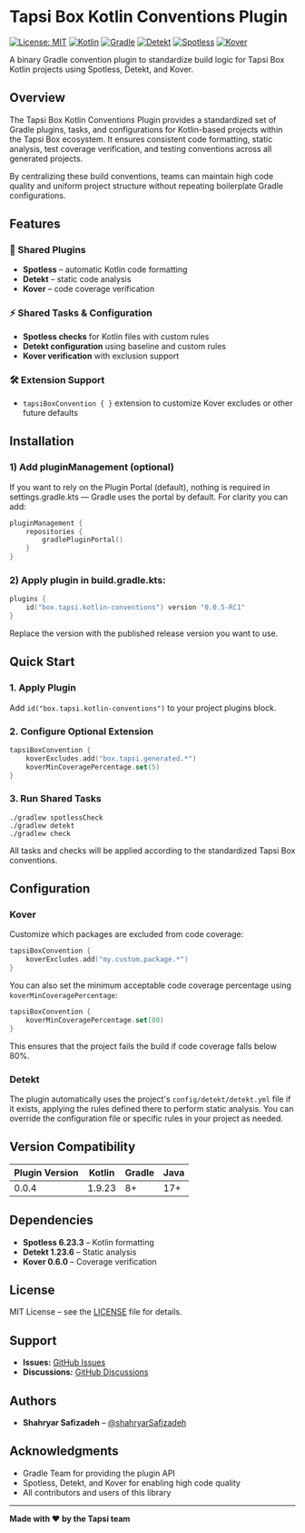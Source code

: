 # Tapsi Box Kotlin Conventions Plugin

[![License: MIT](https://img.shields.io/badge/License-MIT-yellow.svg)](https://opensource.org/licenses/MIT)
[![Kotlin](https://img.shields.io/badge/kotlin-1.9.22-blue.svg)](https://kotlinlang.org)
[![Gradle](https://img.shields.io/badge/Gradle-8.0+-green.svg)](https://gradle.org)
[![Detekt](https://img.shields.io/badge/Detekt-1.23.6-blue.svg)](https://detekt.github.io/detekt/)
[![Spotless](https://img.shields.io/badge/Spotless-6.23.3-orange.svg)](https://github.com/diffplug/spotless)
[![Kover](https://img.shields.io/badge/Kover-0.6.0-purple.svg)](https://kotlin.github.io/kotlinx-kover/)

A binary Gradle convention plugin to standardize build logic for Tapsi Box Kotlin projects using Spotless, Detekt, and Kover.

## Overview

The Tapsi Box Kotlin Conventions Plugin provides a standardized set of Gradle plugins, tasks, and configurations for Kotlin-based projects within the Tapsi Box ecosystem. It ensures consistent code formatting, static analysis, test coverage verification, and testing conventions across all generated projects.

By centralizing these build conventions, teams can maintain high code quality and uniform project structure without repeating boilerplate Gradle configurations.

## Features

### 🔧 Shared Plugins
- **Spotless** – automatic Kotlin code formatting
- **Detekt** – static code analysis
- **Kover** – code coverage verification

### ⚡ Shared Tasks & Configuration
- **Spotless checks** for Kotlin files with custom rules
- **Detekt configuration** using baseline and custom rules
- **Kover verification** with exclusion support

### 🛠 Extension Support
- `tapsiBoxConvention { }` extension to customize Kover excludes or other future defaults

## Installation

### 1) Add pluginManagement (optional)

If you want to rely on the Plugin Portal (default), nothing is required in settings.gradle.kts — Gradle uses the portal by default. For clarity you can add:
```kotlin
pluginManagement {
    repositories {
        gradlePluginPortal()
    }
}
````

### 2) Apply plugin in build.gradle.kts:

```kotlin
plugins {
    id("box.tapsi.kotlin-conventions") version "0.0.5-RC1"
}
```
Replace the version with the published release version you want to use.


## Quick Start

### 1. Apply Plugin

Add `id("box.tapsi.kotlin-conventions")` to your project plugins block.

### 2. Configure Optional Extension

```kotlin
tapsiBoxConvention {
    koverExcludes.add("box.tapsi.generated.*")
    koverMinCoveragePercentage.set(5)
}
```
### 3. Run Shared Tasks

```
./gradlew spotlessCheck
./gradlew detekt
./gradlew check
```

All tasks and checks will be applied according to the standardized Tapsi Box conventions.

## Configuration

### Kover

Customize which packages are excluded from code coverage:

```kotlin
tapsiBoxConvention {
    koverExcludes.add("my.custom.package.*")
}
```

You can also set the minimum acceptable code coverage percentage using `koverMinCoveragePercentage`:

```kotlin
tapsiBoxConvention {
    koverMinCoveragePercentage.set(80)
}
```
This ensures that the project fails the build if code coverage falls below 80%.

### Detekt

The plugin automatically uses the project's `config/detekt/detekt.yml` file if it exists, applying the rules defined there to perform static analysis. You can override the configuration file or specific rules in your project as needed.

## Version Compatibility

| Plugin Version | Kotlin | Gradle | Java |
|----------------|--------| ------ |------|
| 0.0.4          | 1.9.23 | 8+     | 17+  |

## Dependencies

* **Spotless 6.23.3** – Kotlin formatting
* **Detekt 1.23.6** – Static analysis
* **Kover 0.6.0** – Coverage verification

## License

MIT License – see the [LICENSE](LICENSE) file for details.

## Support

* **Issues:** [GitHub Issues](https://github.com/tapsi-box/tapsibox-convention-plugin/issues)
* **Discussions:** [GitHub Discussions](https://github.com/tapsi-box/tapsibox-convention-plugin/discussions)

## Authors

* **Shahryar Safizadeh** – [@shahryarSafizadeh](https://github.com/shahryarSafizadeh/)

## Acknowledgments

* Gradle Team for providing the plugin API
* Spotless, Detekt, and Kover for enabling high code quality
* All contributors and users of this library

---

**Made with ❤️ by the Tapsi team**
